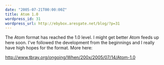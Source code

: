 ```yaml
---
date: "2005-07-21T00:00:00Z"
title: Atom 1.0
wordpress_id: 31
wordpress_url: http://ebybox.aresgate.net/blog/?p=31
---
```

The Atom format has reached the 1.0 level. I might get better Atom feeds up here soon. I've followed the development from the beginnings and I really have high hopes for the format. More here:

<a href="http://www.tbray.org/ongoing/When/200x/2005/07/14/Atom-1.0">http://www.tbray.org/ongoing/When/200x/2005/07/14/Atom-1.0</a>
